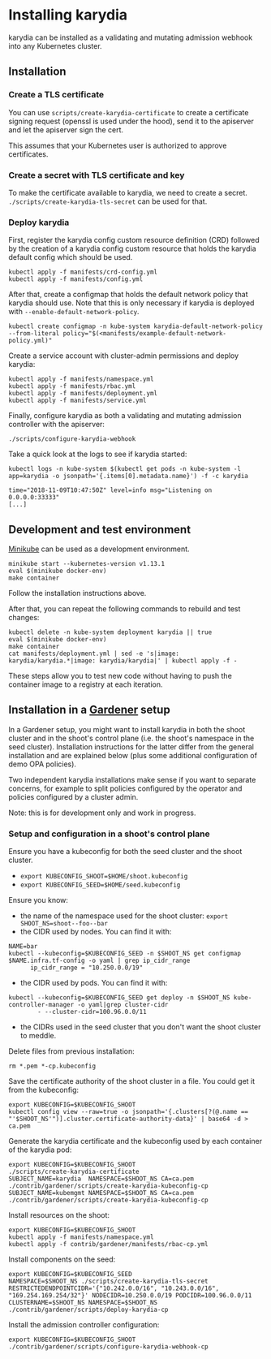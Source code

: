 # Installing karydia

karydia can be installed as a validating and mutating admission webhook
into any Kubernetes cluster.

## Installation

### Create a TLS certificate

You can use `scripts/create-karydia-certificate` to create a certificate
signing request (openssl is used under the hood), send it to the
apiserver and let the apiserver sign the cert.

This assumes that your Kubernetes user is authorized to approve certificates.

### Create a secret with TLS certificate and key

To make the certificate available to karydia, we need to create a secret.
`./scripts/create-karydia-tls-secret` can be used for that.

### Deploy karydia

First, register the karydia config custom resource definition (CRD) followed by the creation of a karydia config
custom resource that holds the karydia default config which should be used.

```
kubectl apply -f manifests/crd-config.yml
kubectl apply -f manifests/config.yml
```

After that, create a configmap that holds the default network policy that
karydia should use. Note that this is only necessary if karydia is
deployed with `--enable-default-network-policy`.

```
kubectl create configmap -n kube-system karydia-default-network-policy --from-literal policy="$(<manifests/example-default-network-policy.yml)"
```

Create a service account with cluster-admin permissions and deploy karydia:

```
kubectl apply -f manifests/namespace.yml
kubectl apply -f manifests/rbac.yml
kubectl apply -f manifests/deployment.yml
kubectl apply -f manifests/service.yml
```

Finally, configure karydia as both a validating and mutating admission
controller with the apiserver:

```
./scripts/configure-karydia-webhook
```

Take a quick look at the logs to see if karydia started:

```
kubectl logs -n kube-system $(kubectl get pods -n kube-system -l app=karydia -o jsonpath='{.items[0].metadata.name}') -f -c karydia

time="2018-11-09T10:47:50Z" level=info msg="Listening on 0.0.0.0:33333"
[...]
```

## Development and test environment

[Minikube](https://kubernetes.io/docs/setup/minikube/) can be used as
a development environment.

```
minikube start --kubernetes-version v1.13.1
eval $(minikube docker-env)
make container
```

Follow the installation instructions above.

After that, you can repeat the following commands to rebuild and test changes:

```
kubectl delete -n kube-system deployment karydia || true
eval $(minikube docker-env)
make container
cat manifests/deployment.yml | sed -e 's|image: karydia/karydia.*|image: karydia/karydia|' | kubectl apply -f -
```

These steps allow you to test new code without having to push the container
image to a registry at each iteration.

## Installation in a [Gardener](https://github.com/gardener/gardener) setup

In a Gardener setup, you might want to install karydia in both the shoot
cluster and in the shoot's control plane (i.e. the shoot's namespace in
the seed cluster). Installation instructions for the latter differ from
the general installation and are explained below (plus some additional
configuration of demo OPA policies).

Two independent karydia installations make sense if you want to separate
concerns, for example to split policies configured by the operator
and policies configured by a cluster admin.

Note: this is for development only and work in progress.

### Setup and configuration in a shoot's control plane

Ensure you have a kubeconfig for both the seed cluster and the shoot cluster.
- `export KUBECONFIG_SHOOT=$HOME/shoot.kubeconfig`
- `export KUBECONFIG_SEED=$HOME/seed.kubeconfig`

Ensure you know:
- the name of the namespace used for the shoot cluster: `export SHOOT_NS=shoot--foo--bar`
- the CIDR used by nodes. You can find it with:

```
NAME=bar
kubectl --kubeconfig=$KUBECONFIG_SEED -n $SHOOT_NS get configmap $NAME.infra.tf-config -o yaml | grep ip_cidr_range
      ip_cidr_range = "10.250.0.0/19"
```

- the CIDR used by pods. You can find it with:

```
kubectl --kubeconfig=$KUBECONFIG_SEED get deploy -n $SHOOT_NS kube-controller-manager -o yaml|grep cluster-cidr
        - --cluster-cidr=100.96.0.0/11
```

- the CIDRs used in the seed cluster that you don't want the shoot cluster to meddle.

Delete files from previous installation:
```
rm *.pem *-cp.kubeconfig
```

Save the certificate authority of the shoot cluster in a file. You could get it from the kubeconfig:
```
export KUBECONFIG=$KUBECONFIG_SHOOT
kubectl config view --raw=true -o jsonpath='{.clusters[?(@.name == "'$SHOOT_NS'")].cluster.certificate-authority-data}' | base64 -d > ca.pem
```

Generate the karydia certificate and the kubeconfig used by each container of the karydia pod:
```
export KUBECONFIG=$KUBECONFIG_SHOOT
./scripts/create-karydia-certificate
SUBJECT_NAME=karydia  NAMESPACE=$SHOOT_NS CA=ca.pem ./contrib/gardener/scripts/create-karydia-kubeconfig-cp
SUBJECT_NAME=kubemgmt NAMESPACE=$SHOOT_NS CA=ca.pem ./contrib/gardener/scripts/create-karydia-kubeconfig-cp
```

Install resources on the shoot:
```
export KUBECONFIG=$KUBECONFIG_SHOOT
kubectl apply -f manifests/namespace.yml
kubectl apply -f contrib/gardener/manifests/rbac-cp.yml
```

Install components on the seed:
```
export KUBECONFIG=$KUBECONFIG_SEED
NAMESPACE=$SHOOT_NS ./scripts/create-karydia-tls-secret
RESTRICTEDENDPOINTCIDR='{"10.242.0.0/16", "10.243.0.0/16", "169.254.169.254/32"}' NODECIDR=10.250.0.0/19 PODCIDR=100.96.0.0/11 CLUSTERNAME=$SHOOT_NS NAMESPACE=$SHOOT_NS ./contrib/gardener/scripts/deploy-karydia-cp
```

Install the admission controller configuration:
```
export KUBECONFIG=$KUBECONFIG_SHOOT
./contrib/gardener/scripts/configure-karydia-webhook-cp
```
